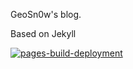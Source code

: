 GeoSn0w's blog.

Based on Jekyll

[![pages-build-deployment](https://github.com/GeoSn0w/geosn0w.github.io/actions/workflows/pages/pages-build-deployment/badge.svg)](https://github.com/GeoSn0w/geosn0w.github.io/actions/workflows/pages/pages-build-deployment)

